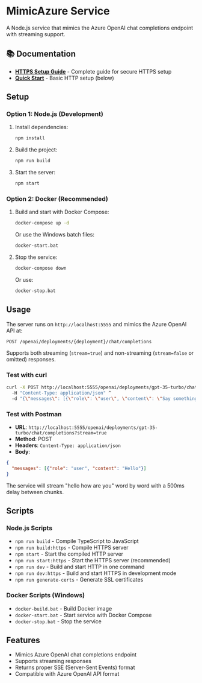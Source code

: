 # MimicAzure Service

A Node.js service that mimics the Azure OpenAI chat completions endpoint with streaming support.

## 📚 Documentation

- **[HTTPS Setup Guide](HTTPS_DOCUMENTATION.md)** - Complete guide for secure HTTPS setup
- **[Quick Start](#setup)** - Basic HTTP setup (below)

## Setup

### Option 1: Node.js (Development)

1. Install dependencies:

   ```bash
   npm install
   ```

2. Build the project:

   ```bash
   npm run build
   ```

3. Start the server:

   ```bash
   npm start
   ```

### Option 2: Docker (Recommended)

1. Build and start with Docker Compose:

   ```bash
   docker-compose up -d
   ```

   Or use the Windows batch files:

   ```bash
   docker-start.bat
   ```

2. Stop the service:

   ```bash
   docker-compose down
   ```

   Or use:

   ```bash
   docker-stop.bat
   ```

## Usage

The server runs on `http://localhost:5555` and mimics the Azure OpenAI API at:

```
POST /openai/deployments/{deployment}/chat/completions
```

Supports both streaming (`stream=true`) and non-streaming (`stream=false` or omitted) responses.

### Test with curl

```bash
curl -X POST http://localhost:5555/openai/deployments/gpt-35-turbo/chat/completions?api-version=2023-05-15&stream=true ^
  -H "Content-Type: application/json" ^
  -d "{\"messages\": [{\"role\": \"user\", \"content\": \"Say something\"}]}"
```

### Test with Postman

- **URL**: `http://localhost:5555/openai/deployments/gpt-35-turbo/chat/completions?stream=true`
- **Method**: POST
- **Headers**: `Content-Type: application/json`
- **Body**:

```json
{
  "messages": [{"role": "user", "content": "Hello"}]
}
```

The service will stream "hello how are you" word by word with a 500ms delay between chunks.

## Scripts

### Node.js Scripts

- `npm run build` - Compile TypeScript to JavaScript
- `npm run build:https` - Compile HTTPS server
- `npm start` - Start the compiled HTTP server  
- `npm run start:https` - Start the HTTPS server (recommended)
- `npm run dev` - Build and start HTTP in one command
- `npm run dev:https` - Build and start HTTPS in development mode
- `npm run generate-certs` - Generate SSL certificates

### Docker Scripts (Windows)

- `docker-build.bat` - Build Docker image
- `docker-start.bat` - Start service with Docker Compose
- `docker-stop.bat` - Stop the service

## Features

- Mimics Azure OpenAI chat completions endpoint
- Supports streaming responses
- Returns proper SSE (Server-Sent Events) format
- Compatible with Azure OpenAI API format
